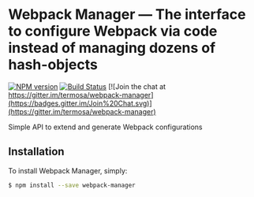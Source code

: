 Webpack Manager — The interface to configure Webpack via code instead of managing dozens of hash-objects
========================================================================

[![NPM version](https://badge.fury.io/js/webpack-manager.svg)](http://badge.fury.io/js/webpack-manager)
[![Build Status](https://travis-ci.org/termosa/webpack-manager.svg?branch=master)](https://travis-ci.org/termosa/webpack-manager)
[![Join the chat at https://gitter.im/termosa/webpack-manager](https://badges.gitter.im/Join%20Chat.svg)](https://gitter.im/termosa/webpack-manager)

Simple API to extend and generate Webpack configurations

Installation
------------

To install Webpack Manager, simply:

```bash
$ npm install --save webpack-manager
```

